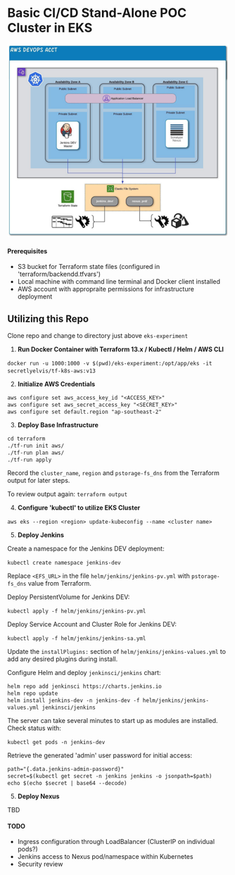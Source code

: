 # **Basic CI/CD Stand-Alone POC Cluster in EKS**

![Overview diagram](./images/Overview.jpeg)

#### Prerequisites
- S3 bucket for Terraform state files (configured in 'terraform/backendd.tfvars')
- Local machine with command line terminal and Docker client installed
- AWS account with appropraite permissions for infrastructure deployment
## **Utilizing this Repo**
Clone repo and change to directory just above `eks-experiment`
1. **Run Docker Container with Terraform 13.x / Kubectl / Helm / AWS CLI**

`docker run -u 1000:1000 -v $(pwd)/eks-experiment:/opt/app/eks -it secretlyelvis/tf-k8s-aws:v13`

2. **Initialize AWS Credentials**
```
aws configure set aws_access_key_id "<ACCESS_KEY>"
aws configure set aws_secret_access_key "<SECRET_KEY>"
aws configure set default.region "ap-southeast-2"
```
3. **Deploy Base Infrastructure**
```
cd terraform
./tf-run init aws/
./tf-run plan aws/
./tf-run apply
```
Record the `cluster_name`, `region` and `pstorage-fs_dns` from the Terraform output for later steps.

To review output again:
`terraform output`

4. **Configure 'kubectl' to utilize EKS Cluster**

`aws eks --region <region> update-kubeconfig --name <cluster name>`

5. **Deploy Jenkins**

Create a namespace for the Jenkins DEV deployment:

`kubectl create namespace jenkins-dev`

Replace `<EFS_URL>` in the file `helm/jenkins/jenkins-pv.yml` with `pstorage-fs_dns` value from Terraform.

Deploy PersistentVolume for Jenkins DEV:

`kubectl apply -f helm/jenkins/jenkins-pv.yml`

Deploy Service Account and Cluster Role for Jenkins DEV:

`kubectl apply -f helm/jenkins/jenkins-sa.yml`

Update the `installPlugins:` section of `helm/jenkins/jenkins-values.yml` to add any desired plugins during install.

Configure Helm and deploy `jenkinsci/jenkins` chart:
```
helm repo add jenkinsci https://charts.jenkins.io
helm repo update
helm install jenkins-dev -n jenkins-dev -f helm/jenkins/jenkins-values.yml jenkinsci/jenkins
```
The server can take several minutes to start up as modules are installed.  Check status with:

`kubectl get pods -n jenkins-dev`

Retrieve the generated 'admin' user password for initial access:
```
path="{.data.jenkins-admin-password}"
secret=$(kubectl get secret -n jenkins jenkins -o jsonpath=$path)
echo $(echo $secret | base64 --decode)
```

5. **Deploy Nexus**

TBD

#### TODO

- Ingress configuration through LoadBalancer (ClusterIP on individual pods?)
- Jenkins access to Nexus pod/namespace within Kubernetes
- Security review